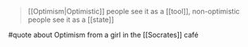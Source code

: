 > [[Optimism|Optimistic]] people see it as a [[tool]], non-optimistic people see it as a [[state]]

#quote about Optimism from a girl in the [[Socrates]] café